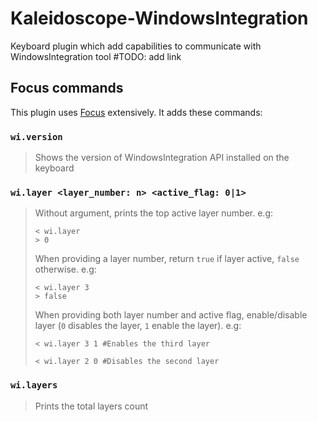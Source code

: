 # Kaleidoscope-WindowsIntegration

Keyboard plugin which add capabilities to communicate with WindowsIntegration tool #TODO: add link

## Focus commands
This plugin uses [Focus](https://github.com/keyboardio/Kaleidoscope/blob/master/doc/plugin/FocusSerial.md) extensively. It adds these commands:

### `wi.version`

> Shows the version of WindowsIntegration API installed on the keyboard

### `wi.layer <layer_number: n> <active_flag: 0|1>` 

> Without argument, prints the top active layer number. e.g:
>
> ```
> < wi.layer
> > 0
> ```
>
> When providing a layer number, return `true` if layer active, `false` otherwise. e.g:
>
> ```
> < wi.layer 3
> > false
> ```
>
> When providing both layer number and active flag, enable/disable layer (`0` disables the layer, `1` enable the layer). e.g:
> 
> ```
> < wi.layer 3 1 #Enables the third layer
> ``` 
> ```
> < wi.layer 2 0 #Disables the second layer
> ``` 

### `wi.layers`

> Prints the total layers count


